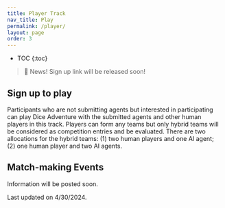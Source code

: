 ```yaml
---
title: Player Track
nav_title: Play
permalink: /player/
layout: page
order: 3
---
```


* TOC
{:toc}

> 📢 News!
> Sign up link will be released soon!

## Sign up to play
Participants who are not submitting agents but interested in participating can play Dice Adventure with the submitted agents and other human players in this track. Players can form any teams but only hybrid teams will be considered as competition entries and be evaluated. There are two allocations for the hybrid teams: (1) two human players and one AI agent; (2) one human player and two AI agents.

## Match-making Events

Information will be posted soon.

Last updated on 4/30/2024.